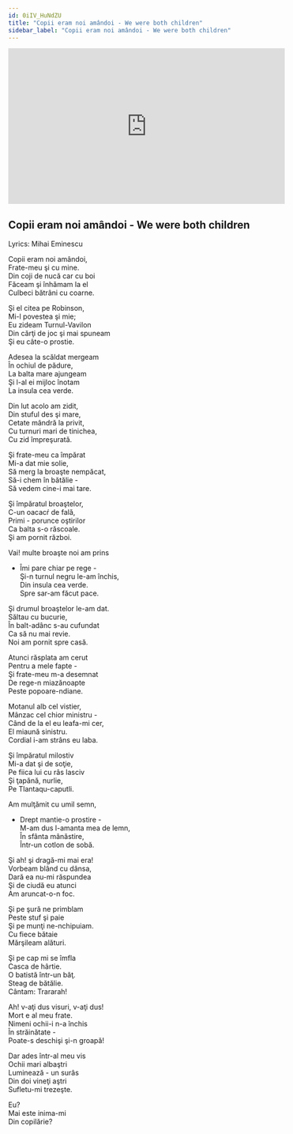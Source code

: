 ```yaml
---
id: 0iIV_HuNdZU
title: "Copii eram noi amândoi - We were both children"
sidebar_label: "Copii eram noi amândoi - We were both children"
---
```


<div class="video-float-container">
  <iframe
    width="560"
    height="315"
    src="https://www.youtube.com/embed/0iIV_HuNdZU"
    title="YouTube video player"
    frameborder="0"
    allow="accelerometer; autoplay; clipboard-write; encrypted-media; gyroscope; picture-in-picture; web-share"
    referrerpolicy="strict-origin-when-cross-origin"
    allowfullscreen
  ></iframe>
</div>

## Copii eram noi amândoi - We were both children

Lyrics: Mihai Eminescu

Copii eram noi amândoi,  
Frate-meu şi cu mine.  
Din coji de nucă car cu boi  
Făceam şi înhămam la el  
Culbeci bătrâni cu coarne.

Şi el citea pe Robinson,  
Mi-l povestea şi mie;  
Eu zideam Turnul-Vavilon  
Din cărţi de joc şi mai spuneam  
Şi eu câte-o prostie.

Adesea la scăldat mergeam  
În ochiul de pădure,  
La balta mare ajungeam  
Şi l-al ei mijloc înotam  
La insula cea verde.

Din lut acolo am zidit,  
Din stuful des şi mare,  
Cetate mândră la privit,  
Cu turnuri mari de tinichea,  
Cu zid împreşurată.

Şi frate-meu ca împărat  
Mi-a dat mie solie,  
Să merg la broaşte nempăcat,  
Să-i chem în bătălie -  
Să vedem cine-i mai tare.

Şi împăratul broaştelor,  
C-un oacacŕ de fală,  
Primi - porunce oştirilor  
Ca balta s-o răscoale.  
Şi am pornit război.

Vai! multe broaşte noi am prins  
- Îmi pare chiar pe rege -  
Şi-n turnul negru le-am închis,  
Din insula cea verde.  
Spre sar-am făcut pace.

Şi drumul broaştelor le-am dat.  
Săltau cu bucurie,  
În balt-adânc s-au cufundat  
Ca să nu mai revie.  
Noi am pornit spre casă.

Atunci răsplata am cerut  
Pentru a mele fapte -  
Şi frate-meu m-a desemnat  
De rege-n miazănoapte  
Peste popoare-ndiane.

Motanul alb cel vistier,  
Mânzac cel chior ministru -  
Când de la el eu leafa-mi cer,  
El miaună sinistru.  
Cordial i-am strâns eu laba.

Şi împăratul milostiv  
Mi-a dat şi de soţie,  
Pe fiica lui cu râs lasciv  
Şi ţapănă, nurlie,  
Pe Tlantaqu-caputli.

Am mulţămit cu umil semn,  
- Drept mantie-o prostire -  
M-am dus l-amanta mea de lemn,  
În sfânta mânăstire,  
Într-un cotlon de sobă.

Şi ah! şi dragă-mi mai era!  
Vorbeam blând cu dânsa,  
Dară ea nu-mi răspundea  
Şi de ciudă eu atunci  
Am aruncat-o-n foc.

Şi pe şură ne primblam  
Peste stuf şi paie  
Şi pe munţi ne-nchipuiam.  
Cu fiece bătaie  
Mărşileam alături.

Şi pe cap mi se îmfla  
Casca de hârtie.  
O batistă într-un băţ.  
Steag de bătălie.  
Cântam: Trararah!

Ah! v-aţi dus visuri, v-aţi dus!  
Mort e al meu frate.  
Nimeni ochii-i n-a închis  
În străinătate -  
Poate-s deschişi şi-n groapă!

Dar ades într-al meu vis  
Ochii mari albaştri  
Luminează - un surâs  
Din doi vineţi aştri  
Sufletu-mi trezeşte.

Eu?   
Mai este inima-mi  
Din copilărie?
